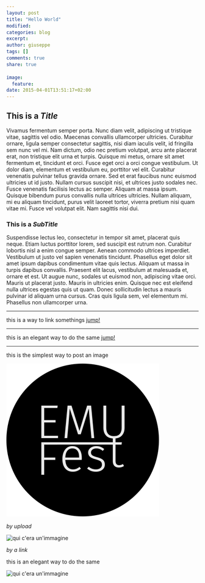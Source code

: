 ```yaml
---
layout: post
title: "Hello World"
modified:
categories: blog
excerpt:
author: giuseppe
tags: []
comments: true
share: true

image:
  feature:
date: 2015-04-01T13:51:17+02:00
---
```


## This is a _Title_

Vivamus fermentum semper porta. Nunc diam velit, adipiscing ut tristique vitae, sagittis vel odio. Maecenas convallis ullamcorper ultricies. Curabitur ornare, ligula semper consectetur sagittis, nisi diam iaculis velit, id fringilla sem nunc vel mi. Nam dictum, odio nec pretium volutpat, arcu ante placerat erat, non tristique elit urna et turpis. Quisque mi metus, ornare sit amet fermentum et, tincidunt et orci. Fusce eget orci a orci congue vestibulum. Ut dolor diam, elementum et vestibulum eu, porttitor vel elit. Curabitur venenatis pulvinar tellus gravida ornare. Sed et erat faucibus nunc euismod ultricies ut id justo. Nullam cursus suscipit nisi, et ultrices justo sodales nec. Fusce venenatis facilisis lectus ac semper. Aliquam at massa ipsum. Quisque bibendum purus convallis nulla ultrices ultricies. Nullam aliquam, mi eu aliquam tincidunt, purus velit laoreet tortor, viverra pretium nisi quam vitae mi. Fusce vel volutpat elit. Nam sagittis nisi dui.

### This is a _SubTitle_

Suspendisse lectus leo, consectetur in tempor sit amet, placerat quis neque. Etiam luctus porttitor lorem, sed suscipit est rutrum non. Curabitur lobortis nisl a enim congue semper. Aenean commodo ultrices imperdiet. Vestibulum ut justo vel sapien venenatis tincidunt. Phasellus eget dolor sit amet ipsum dapibus condimentum vitae quis lectus. Aliquam ut massa in turpis dapibus convallis. Praesent elit lacus, vestibulum at malesuada et, ornare et est. Ut augue nunc, sodales ut euismod non, adipiscing vitae orci. Mauris ut placerat justo. Mauris in ultricies enim. Quisque nec est eleifend nulla ultrices egestas quis ut quam. Donec sollicitudin lectus a mauris pulvinar id aliquam urna cursus. Cras quis ligula sem, vel elementum mi. Phasellus non ullamcorper urna.

----

this is a way to link somethings 
[jump!](https://it.wikipedia.org/wiki/16_(numero))

----

this is an elegant way to do the same
[jump!][ext-link1]

[ext-link1]: https://www.youtube.com/watch?v=vONGT32l31Q

----

this is the simplest way to post an image

![qui c'era un'immagine](../../images/E_site-logo.png)

_by upload_

![qui c'era un'immagine](http://www.laboratorio1.unict.it/lezioni4/sem1/pagine/24.jpg)

_by a link_

this is an elegant way to do the same

![qui c'era un'immagine][img01] 

[img01]: http://3.bp.blogspot.com/_pzyMBy2DSbU/TLGxM3mwp5I/AAAAAAAAAEI/Gc5D6nx9CSI/s1600/Inception.jpg "relax, is a movie"
